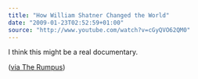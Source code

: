 ```yaml
---
title: "How William Shatner Changed the World"
date: "2009-01-23T02:52:59+01:00"
source: "http://www.youtube.com/watch?v=cGyQVO62QM0"
---
```


I think this might be a real documentary.

([via The Rumpus](http://therumpus.net/2009/01/a-not-comprehensive-list-of-books-that-changed-the-world/))
